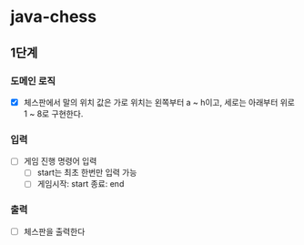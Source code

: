 # java-chess
## 1단계

### 도메인 로직
-[x] 체스판에서 말의 위치 값은 가로 위치는 왼쪽부터 a ~ h이고, 세로는 아래부터 위로 1 ~ 8로 구현한다.

### 입력
-[ ] 게임 진행 명령어 입력
  -[ ] start는 최초 한번만 입력 가능
  -[ ] 게임시작: start 종료: end

### 출력
-[ ] 체스판을 출력한다
